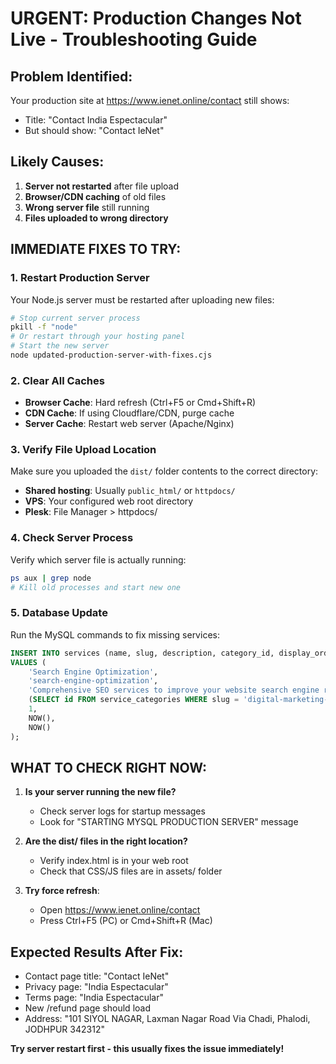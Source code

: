 # URGENT: Production Changes Not Live - Troubleshooting Guide

## Problem Identified:
Your production site at https://www.ienet.online/contact still shows:
- Title: "Contact India Espectacular" 
- But should show: "Contact IeNet"

## Likely Causes:
1. **Server not restarted** after file upload
2. **Browser/CDN caching** of old files
3. **Wrong server file** still running
4. **Files uploaded to wrong directory**

## IMMEDIATE FIXES TO TRY:

### 1. Restart Production Server
Your Node.js server must be restarted after uploading new files:
```bash
# Stop current server process
pkill -f "node"
# Or restart through your hosting panel
# Start the new server
node updated-production-server-with-fixes.cjs
```

### 2. Clear All Caches
- **Browser Cache**: Hard refresh (Ctrl+F5 or Cmd+Shift+R)
- **CDN Cache**: If using Cloudflare/CDN, purge cache
- **Server Cache**: Restart web server (Apache/Nginx)

### 3. Verify File Upload Location
Make sure you uploaded the `dist/` folder contents to the correct directory:
- **Shared hosting**: Usually `public_html/` or `httpdocs/`
- **VPS**: Your configured web root directory
- **Plesk**: File Manager > httpdocs/

### 4. Check Server Process
Verify which server file is actually running:
```bash
ps aux | grep node
# Kill old processes and start new one
```

### 5. Database Update
Run the MySQL commands to fix missing services:
```sql
INSERT INTO services (name, slug, description, category_id, display_order, created_at, updated_at) 
VALUES (
    'Search Engine Optimization', 
    'search-engine-optimization', 
    'Comprehensive SEO services to improve your website search engine rankings and visibility', 
    (SELECT id FROM service_categories WHERE slug = 'digital-marketing-seo'), 
    1,
    NOW(),
    NOW()
);
```

## WHAT TO CHECK RIGHT NOW:

1. **Is your server running the new file?**
   - Check server logs for startup messages
   - Look for "STARTING MYSQL PRODUCTION SERVER" message

2. **Are the dist/ files in the right location?**
   - Verify index.html is in your web root
   - Check that CSS/JS files are in assets/ folder

3. **Try force refresh**:
   - Open https://www.ienet.online/contact
   - Press Ctrl+F5 (PC) or Cmd+Shift+R (Mac)

## Expected Results After Fix:
- Contact page title: "Contact IeNet"
- Privacy page: "India Espectacular" 
- Terms page: "India Espectacular"
- New /refund page should load
- Address: "101 SIYOL NAGAR, Laxman Nagar Road Via Chadi, Phalodi, JODHPUR 342312"

**Try server restart first - this usually fixes the issue immediately!**